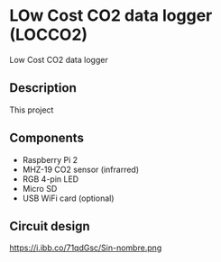 # LOw Cost CO2 data logger (LOCCO2)
Low Cost CO2 data logger

## Description
This project 

## Components
- Raspberry Pi 2
- MHZ-19 CO2 sensor (infrarred)
- RGB 4-pin LED
- Micro SD
- USB WiFi card (optional)

## Circuit design
https://i.ibb.co/71qdGsc/Sin-nombre.png
